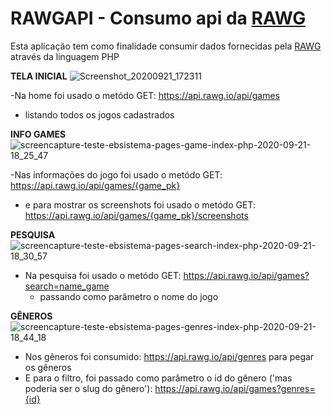 # RAWGAPI - Consumo api da [RAWG](https://api.rawg.io/docs)
Esta aplicação tem como finalidade consumir dados fornecidas pela [RAWG](https://api.rawg.io/docs)
através da linguagem PHP

**TELA INICIAL**
![Screenshot_20200921_172311](https://user-images.githubusercontent.com/49952031/93822824-2dcc8380-fc37-11ea-9e5d-f828fc619af4.png)

-Na home foi usado o metódo GET: https://api.rawg.io/api/games
  - listando todos os jogos cadastrados

**INFO GAMES**
![screencapture-teste-ebsistema-pages-game-index-php-2020-09-21-18_25_47](https://user-images.githubusercontent.com/49952031/93823286-f27e8480-fc37-11ea-88cc-07bf23faf48e.png)

-Nas informações do jogo foi usado o metódo GET: https://api.rawg.io/api/games/{game_pk}
  - e para mostrar os screenshots foi usado o metódo GET: https://api.rawg.io/api/games/{game_pk}/screenshots
  
**PESQUISA**
![screencapture-teste-ebsistema-pages-search-index-php-2020-09-21-18_30_57](https://user-images.githubusercontent.com/49952031/93823831-ddeebc00-fc38-11ea-86a7-e8c86429cd51.png)
  
- Na pesquisa foi usado o metódo GET: https://api.rawg.io/api/games?search=name_game
    - passando como parâmetro o nome do jogo

**GÊNEROS**
![screencapture-teste-ebsistema-pages-genres-index-php-2020-09-21-18_44_18](https://user-images.githubusercontent.com/49952031/93825124-024b9800-fc3b-11ea-94a3-c5de79b91ef9.png)

- Nos gêneros foi consumido: https://api.rawg.io/api/genres para pegar os gêneros
- E para o filtro, foi passado como parâmetro o id do gênero ('mas poderia ser o slug do gênero'): https://api.rawg.io/api/games?genres={id} 
